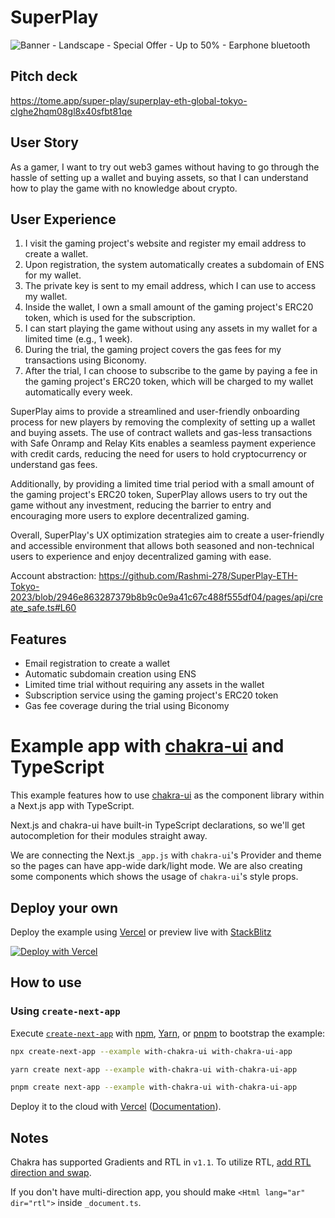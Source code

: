 # SuperPlay
![Banner - Landscape - Special Offer - Up to 50% - Earphone bluetooth](https://user-images.githubusercontent.com/45459057/232254213-55153121-8630-4029-aaa8-388f6279ee3f.png)

## Pitch deck
https://tome.app/super-play/superplay-eth-global-tokyo-clghe2hqm08gl8x40sfbt81qe

## **User Story**

As a gamer, I want to try out web3 games without having to go through the hassle of setting up a wallet and buying assets, so that I can understand how to play the game with no knowledge about crypto. 

## **User Experience**

1. I visit the gaming project's website and register my email address to create a wallet.
2. Upon registration, the system automatically creates a subdomain of ENS for my wallet.
3. The private key is sent to my email address, which I can use to access my wallet.
4. Inside the wallet, I own a small amount of the gaming project's ERC20 token, which is used for the subscription.
5. I can start playing the game without using any assets in my wallet for a limited time (e.g., 1 week).
6. During the trial, the gaming project covers the gas fees for my transactions using Biconomy.
7. After the trial, I can choose to subscribe to the game by paying a fee in the gaming project's ERC20 token, which will be charged to my wallet automatically every week.

SuperPlay aims to provide a streamlined and user-friendly onboarding process for new players by removing the complexity of setting up a wallet and buying assets. The use of contract wallets and gas-less transactions with Safe Onramp and Relay Kits enables a seamless payment experience with credit cards, reducing the need for users to hold cryptocurrency or understand gas fees.

Additionally, by providing a limited time trial period with a small amount of the gaming project's ERC20 token, SuperPlay allows users to try out the game without any investment, reducing the barrier to entry and encouraging more users to explore decentralized gaming.

Overall, SuperPlay's UX optimization strategies aim to create a user-friendly and accessible environment that allows both seasoned and non-technical users to experience and enjoy decentralized gaming with ease.

Account abstraction: https://github.com/Rashmi-278/SuperPlay-ETH-Tokyo-2023/blob/2946e863287379b8b9c0e9a41c67c488f555df04/pages/api/create_safe.ts#L60

## **Features**

- Email registration to create a wallet
- Automatic subdomain creation using ENS
- Limited time trial without requiring any assets in the wallet
- Subscription service using the gaming project's ERC20 token
- Gas fee coverage during the trial using Biconomy


# Example app with [chakra-ui](https://github.com/chakra-ui/chakra-ui) and TypeScript

This example features how to use [chakra-ui](https://github.com/chakra-ui/chakra-ui) as the component library within a Next.js app with TypeScript.

Next.js and chakra-ui have built-in TypeScript declarations, so we'll get autocompletion for their modules straight away.

We are connecting the Next.js `_app.js` with `chakra-ui`'s Provider and theme so the pages can have app-wide dark/light mode. We are also creating some components which shows the usage of `chakra-ui`'s style props.

## Deploy your own

Deploy the example using [Vercel](https://vercel.com?utm_source=github&utm_medium=readme&utm_campaign=next-example) or preview live with [StackBlitz](https://stackblitz.com/github/vercel/next.js/tree/canary/examples/with-chakra-ui)

[![Deploy with Vercel](https://vercel.com/button)](https://vercel.com/new/git/external?repository-url=https://github.com/vercel/next.js/tree/canary/examples/with-chakra-ui&project-name=with-chakra-ui&repository-name=with-chakra-ui)

## How to use

### Using `create-next-app`

Execute [`create-next-app`](https://github.com/vercel/next.js/tree/canary/packages/create-next-app) with [npm](https://docs.npmjs.com/cli/init), [Yarn](https://yarnpkg.com/lang/en/docs/cli/create/), or [pnpm](https://pnpm.io) to bootstrap the example:

```bash
npx create-next-app --example with-chakra-ui with-chakra-ui-app
```

```bash
yarn create next-app --example with-chakra-ui with-chakra-ui-app
```

```bash
pnpm create next-app --example with-chakra-ui with-chakra-ui-app
```

Deploy it to the cloud with [Vercel](https://vercel.com/new?utm_source=github&utm_medium=readme&utm_campaign=next-example) ([Documentation](https://nextjs.org/docs/deployment)).

## Notes

Chakra has supported Gradients and RTL in `v1.1`. To utilize RTL, [add RTL direction and swap](https://chakra-ui.com/docs/features/rtl-support).

If you don't have multi-direction app, you should make `<Html lang="ar" dir="rtl">` inside `_document.ts`.
